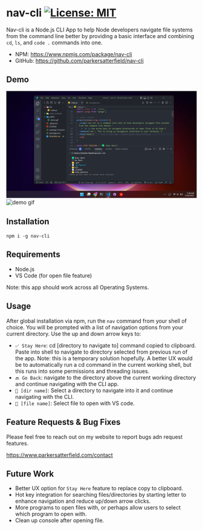 # nav-cli  [![License: MIT](https://img.shields.io/badge/License-MIT-yellow.svg)](https://opensource.org/licenses/MIT)

Nav-cli is a Node.js CLI App to help Node developers navigate file systems from the command line better by providing a basic interface and combining `cd`, `ls`, and `code .` commands into one. 

- NPM: https://www.npmjs.com/package/nav-cli
- GitHub: https://github.com/parkersatterfield/nav-cli 

## Demo
![demo screenshot 1](https://github.com/parkersatterfield/nav-cli/blob/main/public/screenshot1.png?raw=true)
![demo gif](https://github.com/parkersatterfield/nav-cli/blob/main/public/demo.gif?raw=true)

## Installation
```
npm i -g nav-cli
```

## Requirements
- Node.js
- VS Code (for open file feature)

Note: this app should work across all Operating Systems. 

## Usage
After global installation via npm, run the `nav` command from your shell of choice. You will be prompted with a list of navigation options from your current directory. Use the up and down arrow keys to:
- `✅ Stay Here`: cd [directory to navigate to] command copied to clipboard. Paste into shell to navigate to directory selected from previous run of the app. Note: this is a temporary solution hopefully. A better UX would be to automatically run a cd command in the current working shell, but this runs into some permissions and threading issues. 
- `🔙 Go Back`: navigate to the directory above the current working directory and continue navigating with the CLI app. 
-  `📁 [dir name]`: Select a directory to navigate into it and continue navigating with the CLI. 
- `📄 [file name]`: Select file to open with VS code. 


## Feature Requests & Bug Fixes
Please feel free to reach out on my website to report bugs adn request features. 

https://www.parkersatterfield.com/contact

## Future Work
- Better UX option for `Stay Here` feature to replace copy to clipboard. 
- Hot key integration for searching files/directories by starting letter to enhance navigation and reduce up/down arrow clicks.
- More programs to open files with, or perhaps allow users to select which program to open with. 
- Clean up console after opening file.